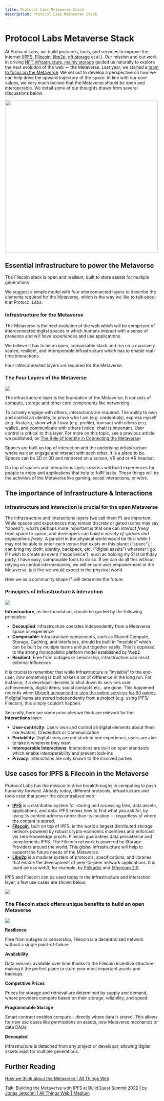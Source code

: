 ```yaml
---
title: Protocol Labs Metaverse Stack
description: Protocol Labs Metaverse Stack
---
```


# Protocol Labs Metaverse Stack

At Protocol Labs, we build protocols, tools, and services to improve the internet ([IPFS](http://ipfs.io/), [Filecoin](http://filecoin.io/), [libp2p](https://libp2p.io/), [nft.storage](http://nft.storage/) et al.). Our mission and our work in driving [NFT infrastructure, mainly storage](https://nft.storage/stats/) guided us naturally to explore the next evolution of the web — the Metaverse. Last year, we started a [team to focus on the Metaverse](http://metaverse.filecoin.io/). We set out to develop a perspective on how we can help drive the upward trajectory of the space. In line with our core values, we very much believe that the Metaverse should be open and interoperable. We detail some of our thoughts drawn from several discussions below.

<img src="./images/metaverse.png" width="500">

## Essential infrastructure to power the Metaverse

The Filecoin stack is open and resilient, built to store assets for multiple generations

We suggest a simple model with four interconnected layers to describe the elements required for the Metaverse, which is the way we like to talk about it at Protocol Labs.

### Infrastructure for the Metaverse

The Metaverse is the next evolution of the web which will be comprised of interconnected digital spaces in which humans interact with a sense of presence and will have experiences and use applications.

We believe it has to be an open, composable stack and run on a massively scaled, resilient, and interoperable infrastructure which has to enable real-time interactions.

Four interconnected layers are required for the Metaverse.

### The Four Layers of the Metaverse

![](./images/pl-ms-stack.png)

The infrastructure layer is the foundation of the Metaverse. It consists of compute, storage and other core components like networking.

To actively engage with others, interactions are required. The ability to own and control an identity, to prove who I am (e.g. credentials), express myself (e.g. Avatars), show what I own (e.g. profile), transact with others (e.g. wallet), and communicate with others (voice, chat) is important. User control is critical to this layer. For more on this topic, see a previous article we published, on [The Role of Identity in Connecting the Metaverse](https://medium.com/allthingsweb-blog/the-role-of-identity-in-connecting-the-metaverse-1a3d89323025))

Spaces are built on top of interaction and the underlying infrastructure where we can engage and interact with each other. It is a place to be. Spaces can be 2D or 3D and rendered on a screen, VR and or AR headset.

On top of spaces and interactions layer, creators will build experiences for people to enjoy and applications that help to fulfil tasks. These things will be the activities of the Metaverse like gaming, social interactions, or work.

## The importance of Infrastructure & Interactions

### Infrastructure and Interaction is crucial for the open Metaverse

The Infrastructure and Interactions layers (we call them I²) are important. While spaces and experiences may remain discrete or gated (some may say “closed”), what’s perhaps more important is that one can *interact freely* from space to space, and developers can *build a variety of spaces and applications freely*. A parallel in the physical world would be this: while I may not be able to enter each venue that exists on this planet (“space”), I can bring my cloth, identity, backpack, etc. (“digital assets”) wherever I go. If I wish to create an event (“experience”), such as holding my 21st birthday party, I have easy, composable tools to do so. If we can do all this without relying on central intermediaries, we will ensure user empowerment in the Metaverse, just like we would expect in the physical world.

How we as a community shape I² will determine the future.

### Principles of Infrastructure & Interaction

![](./images/principles.png)

**Infrastructure**, as the foundation, should be guided by the following principles:
- **Decoupled**: Infrastructure operates independently from a Metaverse space or experience
- **Composable**: Infrastructure components, such as Shared Compute, Storage, Caching, and Interfaces, should be built in “modules” which can be built by multiple teams and put together easily. This is opposed to the strong monopolistic platform model established by Web2
- **Resilient:** Free from outages or censorship, infrastructure can resist external influences

It is crucial to remember that while Infrastructure is “invisible” to the end-user, *how* something is built makes a lot of difference in the long run. For instance, if a developer decides to shut down its services user achievements, digital items, social contacts etc., are gone. This happened recently when [Ubisoft announced to stop the online services for 90 games](https://www.gamespot.com/articles/ubisoft-shuts-down-online-services-for-90-older-games/1100-6502780/). If digital items are stored independently from a project (e.g. using IPFS/ Filecoin), this simply couldn’t happen.

Secondly, here are some principles we think are relevant for the **Interactions** layer:

- **User-centricity**: Users own and control all digital elements about them like Avatars, Credentials or Communication
- **Portability**: Digital items are not stuck in one experience, users are able to take it wherever they want
- **Interoperable Interactions**: Interactions are built on open standards which enable interoperability and prevent lock-ins
- **Privacy**: Interactions are only known to the involved parties

## Use cases for IPFS & Filecoin in the Metaverse

Protocol Labs has the mission to drive breakthroughs in computing to push humanity forward. Already today, different protocols, infrastructure and tools exist that power the decentralised web:

- [**IPFS**](https://ipfs.io/) is a distributed system for storing and accessing files, data assets, applications, and data. IPFS knows how to find what you ask for, by using its content address rather than its location — regardless of where the content is stored.
- [**Filecoin**](https://filecoin.io/), built on top of IPFS, is the world’s largest distributed storage network powered by robust crypto-economic incentives and enforced via zero-knowledge proofs. Filecoin guarantees data persistence and complements IPFS. The Filecoin network is powered by Storage Providers around the world. This global infrastructure will help to support the future needs of the Metaverse.
- [**Libp2p**](https://libp2p.io/) is a modular system of protocols, specifications, and libraries that enable the development of peer-to-peer network applications. It is used across web3, for example, by [Polkadot](https://www.parity.io/blog/why-libp2p) and [Ethereum 2.0](https://github.com/ethereum/consensus-specs/blob/dev/specs/phase0/p2p-interface.md#why-are-we-overriding-the-default-libp2p-pubsub-message-id).

IPFS and Filecoin can be used today in the infrastructure and interaction layer, a few use cases are shown below:

![](./images/use-cases.png)

### The Filecoin stack offers unique benefits to build an open Metaverse

![](./images/benefit-of-filecoin-stack.png)

**Resilience**

Free from outages or censorship, Filecoin is a decentralized network without a single point-of-failure.

**Availability**

Data remains available over time thanks to the Filecoin incentive structure, making it the perfect place to store your most important assets and backups.

**Competitive Prices**

Prices for storage and retrieval are determined by supply and demand, where providers compete based on their storage, reliability, and speed.

**Programmable Storage**

Smart contract enables compute - directly where data is stored. This allows for new use cases like permissions on assets, new Metaverse mechanics or data DAOs.

**Decoupled**

Infrastructure is detached from any project or developer, allowing digital assets exist for multiple generations.

## Further Reading

[How we think about the Metaverse | All Things Web](https://medium.com/allthingsweb-blog/how-we-think-about-the-metaverse-374085b9e90)

[Talk: Building the Metaverse with IPFS at BuildQuest Summit 2022 | by Jonas Jetschni | All Things Web | Medium](https://medium.com/allthingsweb-blog/talk-building-the-metaverse-with-ipfs-at-buildquest-summit-55536f7e3dd)
